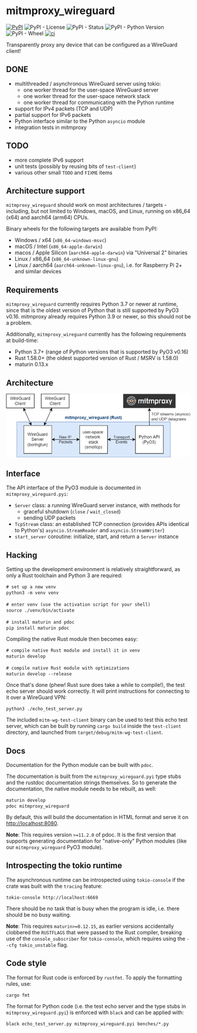 # mitmproxy_wireguard

[![PyPI](https://img.shields.io/pypi/v/mitmproxy_wireguard)](https://pypi.org/project/mitmproxy-wireguard/)
![PyPI - License](https://img.shields.io/pypi/l/mitmproxy_wireguard)
![PyPI - Status](https://img.shields.io/pypi/status/mitmproxy_wireguard)
![PyPI - Python Version](https://img.shields.io/pypi/pyversions/mitmproxy_wireguard)
![PyPI - Wheel](https://img.shields.io/pypi/wheel/mitmproxy_wireguard)
[![ci](https://github.com/decathorpe/mitmproxy_wireguard/actions/workflows/ci.yml/badge.svg)](https://github.com/decathorpe/mitmproxy_wireguard/actions/workflows/ci.yml)

Transparently proxy any device that can be configured as a WireGuard client!

## DONE

* multithreaded / asynchronous WireGuard server using tokio:
  * one worker thread for the user-space WireGuard server
  * one worker thread for the user-space network stack
  * one worker thread for communicating with the Python runtime
* support for IPv4 packets (TCP and UDP)
* partial support for IPv6 packets
* Python interface similar to the Python `asyncio` module
* integration tests in mitmproxy

## TODO

* more complete IPv6 support
* unit tests (possibly by reusing bits of `test-client`)
* various other small `TODO` and `FIXME` items

## Architecture support

`mitmproxy_wireguard` should work on most architectures / targets - including,
but not limited to Windows, macOS, and Linux, running on x86_64 (x64) and
aarch64 (arm64) CPUs.

Binary wheels for the following targets are available from PyPI:

- Windows / x64 (`x86_64-windows-msvc`)
- macOS / Intel (`x86_64-apple-darwin`)
- macos / Apple Silicon (`aarch64-apple-darwin`) via "Universal 2" binaries
- Linux / x86_64 (`x86_64-unknown-linux-gnu`)
- Linux / aarch64 (`aarch64-unknown-linux-gnu`), i.e. for Raspberry Pi 2+ and similar devices

## Requirements

`mitmproxy_wireguard` currently requires Python 3.7 or newer at runtime, since
that is the oldest version of Python that is still supported by PyO3 v0.16.
mitmproxy already requires Python 3.9 or newer, so this should not be a problem.

Additionally, `mitmproxy_wireguard` currently has the following requirements at
build-time:

- Python 3.7+ (range of Python versions that is supported by PyO3 v0.16)
- Rust 1.58.0+ (the oldest supported version of Rust / MSRV is 1.58.0)
- maturin 0.13.x

## Architecture

![library architecture](architecture.png)

## Interface

The API interface of the PyO3 module is documented in `mitmproxy_wireguard.pyi`:

- `Server` class: a running WireGuard server instance, with methods for
  - graceful shutdown (`close` / `wait_closed`)
  - sending UDP packets
- `TcpStream` class: an established TCP connection (provides APIs identical to
  Python's)
  `asyncio.StreamReader` and `asyncio.StreamWriter`)
- `start_server` coroutine: initialize, start, and return a `Server` instance

## Hacking

Setting up the development environment is relatively straightforward,
as only a Rust toolchain and Python 3 are required:

```shell
# set up a new venv
python3 -m venv venv

# enter venv (use the activation script for your shell)
source ./venv/bin/activate

# install maturin and pdoc
pip install maturin pdoc
```

Compiling the native Rust module then becomes easy:

```shell
# compile native Rust module and install it in venv
maturin develop

# compile native Rust module with optimizations
maturin develop --release
```

Once that's done (phew! Rust sure does take a while to compile!), the test
echo server should work correctly. It will print instructions for connecting to
it over a WireGuard VPN:

```shell
python3 ./echo_test_server.py
```

The included `mitm-wg-test-client` binary can be used to test this echo test
server, which can be built by running `cargo build` inside the `test-client`
directory, and launched from `target/debug/mitm-wg-test-client`.

## Docs

Documentation for the Python module can be built with `pdoc`.

The documentation is built from the `mitmproxy_wireguard.pyi` type stubs and the
rustdoc documentation strings themselves. So to generate the documentation, the
native module needs to be rebuilt, as well:

```shell
maturin develop
pdoc mitmproxy_wireguard
```

By default, this will build the documentation in HTML format and serve it on
<http://localhost:8080>.

**Note**: This requires version `>=11.2.0` of pdoc. It is the first version that
supports generating documentation for "native-only" Python modules (like our
`mitmproxy_wireguard` PyO3 module).

## Introspecting the tokio runtime

The asynchronous runtime can be introspected using `tokio-console` if the crate
was built with the `tracing` feature:

```shell
tokio-console http://localhost:6669
```

There should be no task that is busy when the program is idle, i.e. there should
be no busy waiting.

**Note**: This requires `maturin>=0.12.15`, as earlier versions accidentally
clobbered the `RUSTFLAGS` that were passed to the Rust compiler, breaking use
of the `console_subscriber` for `tokio-console`, which requires using the
`--cfg tokio_unstable` flag.

## Code style

The format for Rust code is enforced by `rustfmt`.
To apply the formatting rules, use:

```shell
cargo fmt
```

The format for Python code (i.e. the test echo server and the type stubs in
`mitmproxy_wireguard.pyi`) is enforced with `black` and can be applied with:

```shell
black echo_test_server.py mitmproxy_wireguard.pyi benches/*.py
```
